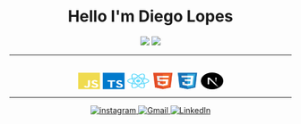 <h1 align="center"> Hello I'm Diego Lopes</h1>
 


<div  align="center">

 <img height="180em" src="https://github-readme-stats.vercel.app/api?username=Diego-Lopes&show_icons=true&theme=dark"/>
<!--   <img height="180em" src="https://github-readme-stats.vercel.app/api?username=Diego-Lopes&show_icons=true&theme=dark&include_all_commits=true&count_private=false"/> -->
  <img height="180em" src="https://github-readme-stats.vercel.app/api/top-langs/?username=Diego-Lopes&layout=compact&langs_count=7&theme=dark"/>
</div> 
<!-- <div align="center">
  <a href="https://diegodev.com.br">
  <img height="150em" src="https://github-readme-stats.vercel.app/api?username=Diego-Lopes&show_icons=true&theme=tokyonight&include_all_commits=true&count_private=false"/>
  <img height="150em" src="https://github-readme-stats.vercel.app/api/top-langs/?username=Diego-Lopes&layout=compact&langs_count=10&theme=tokyonight"/>
</div> -->
  
----

<div style="display: inline_block"  align="center" >
  </br>
  <img align="center" alt="JS" height="30" width="40" src="https://raw.githubusercontent.com/devicons/devicon/master/icons/javascript/javascript-plain.svg">
  <img align="center" alt="TS" height="30" width="40" src="https://raw.githubusercontent.com/devicons/devicon/master/icons/typescript/typescript-plain.svg">
  <img align="center" alt="React" height="30" width="40" src="https://raw.githubusercontent.com/devicons/devicon/master/icons/react/react-original.svg">
  <img align="center" alt="HTML" height="30" width="40" src="https://raw.githubusercontent.com/devicons/devicon/master/icons/html5/html5-original.svg">
  <img align="center" alt="CSS" height="30" width="40" src="https://raw.githubusercontent.com/devicons/devicon/master/icons/css3/css3-original.svg">
  <img align="center" alt="NEXTJS" height="30" width="40" src="https://raw.githubusercontent.com/devicons/devicon/master/icons/nextjs/nextjs-original.svg">
</div>

----
<div align="center">
 <a href="https://www.instagram.com/diego.loop" target="_blank">
     <img src="https://img.shields.io/badge/-Instagram-1C1C1C?style=for-the-badge&logo=instagram&logoColor=00FFFF" target="_blank" alt="instagram" >
 </a>
 <a href = "mailto:odslodsl@gmail.com">
   <img src="https://img.shields.io/badge/-Gmail-1C1C1C?style=for-the-badge&logo=gmail&logoColor=00ffff" target="_blank" alt="Gmail">
 </a>
 <a href="https://www.linkedin.com/in/diego-lopes-37877a105/" target="_blank">
     <img src="https://img.shields.io/badge/-LinkedIn-1C1C1C?style=for-the-badge&logo=linkedin&logoColor=00ffff" target="_blank" alt="LinkedIn">
 </a>
</div>

<!-- contator -->
<!-- <div align="right" style="">
  <code>
    <img src="https://visitor-badge.laobi.icu/badge?page_id=Diego-Lopes">
  </code>
</div> -->
